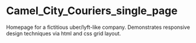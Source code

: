 # Camel_City_Couriers_single_page
Homepage for a fictitious uber/lyft-like company. Demonstrates responsive design techniques via html and css grid layout.

